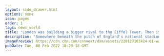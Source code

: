 ```yaml
---
layout: side_drawer.html
options: none
icon: pages
order: 1
tags: news_world
title: "London was building a bigger rival to the Eiffel Tower. Then it all went wrong"
description: "Somewhere beneath the pitch of England's national stadium in Wembley, London, lie the foundations of what could have been the city's tallest building. Inspired by the Eiffel Tower in Paris, the Great Tower of London was poised to surpass it in height and reach almost 1,200 feet."
imagePreview: https://cdn.cnn.com/cnnnext/dam/assets/220127103424-01-watkins-tower-video-synd-2.jpg
pubDate: Tue, 08 Feb 2022 10:29:18 GMT
---
```

